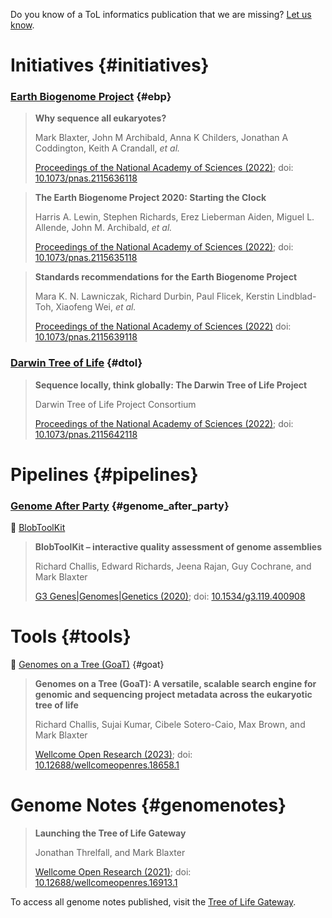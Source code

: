 Do you know of a ToL informatics publication that we are missing?
[Let us know](https://github.com/sanger-tol/pipelines-website/issues/new?assignees=muffato&labels=&projects=&template=publications.yaml&title=%5BPublication%5D%3A+DOI).

# Initiatives {#initiatives}

### [Earth Biogenome Project](https://www.earthbiogenome.org) {#ebp}

<!-- pub-stats 10.1073/pnas.2115636118 -->

> **Why sequence all eukaryotes?**
>
> Mark Blaxter, John M Archibald, Anna K Childers, Jonathan A Coddington, Keith A Crandall, _et al._
>
> [Proceedings of the National Academy of Sciences (2022)](https://www.pnas.org/doi/full/10.1073/pnas.2115636118);
> doi: [10.1073/pnas.2115636118](https://doi.org/10.1073/pnas.2115636118)

<!-- pub-stats 10.1073/pnas.2115635118 -->

> **The Earth Biogenome Project 2020: Starting the Clock**
>
> Harris A. Lewin, Stephen Richards, Erez Lieberman Aiden, Miguel L. Allende, John M. Archibald, _et al._
>
> [Proceedings of the National Academy of Sciences (2022)](https://www.pnas.org/doi/full/10.1073/pnas.2115635118);
> doi: [10.1073/pnas.2115635118](https://doi.org/10.1073/pnas.2115635118)

<!-- pub-stats 10.1073/pnas.2115639118 -->

> **Standards recommendations for the Earth Biogenome Project**
>
> Mara K. N. Lawniczak, Richard Durbin, Paul Flicek, Kerstin Lindblad-Toh, Xiaofeng Wei, _et al._
>
> [Proceedings of the National Academy of Sciences (2022)](https://www.pnas.org/doi/full/10.1073/pnas.2115639118)
> doi: [10.1073/pnas.2115639118](https://doi.org/10.1073/pnas.2115639118)

### [Darwin Tree of Life](https://www.darwintreeoflife.org) {#dtol}

<!-- pub-stats 10.1073/pnas.2115642118 -->

> **Sequence locally, think globally: The Darwin Tree of Life Project**
>
> Darwin Tree of Life Project Consortium
>
> [Proceedings of the National Academy of Sciences (2022)](https://www.pnas.org/doi/full/10.1073/pnas.2115642118);
> doi: [10.1073/pnas.2115642118](https://doi.org/10.1073/pnas.2115642118)

# Pipelines {#pipelines}

### [Genome After Party](/genome_after_party) {#genome_after_party}

🧰 [BlobToolKit](https://blobtoolkit.genomehubs.org)

<!-- pub-stats 10.1534/g3.119.400908 -->

> **BlobToolKit – interactive quality assessment of genome assemblies**
>
> Richard Challis, Edward Richards, Jeena Rajan, Guy Cochrane, and Mark Blaxter
>
> [G3 Genes|Genomes|Genetics (2020)](https://www.ncbi.nlm.nih.gov/pmc/articles/PMC7144090/);
> doi: [10.1534/g3.119.400908](https://doi.org/10.1534/g3.119.400908)

# Tools {#tools}

🐐 [Genomes on a Tree (GoaT)](https://goat.genomehubs.org) {#goat}

<!-- pub-stats 10.12688/wellcomeopenres.18658.1 -->

> **Genomes on a Tree (GoaT): A versatile, scalable search engine for genomic and sequencing project metadata across the eukaryotic tree of life**
>
> Richard Challis, Sujai Kumar, Cibele Sotero-Caio, Max Brown, and Mark Blaxter
>
> [Wellcome Open Research (2023)](https://wellcomeopenresearch.org/articles/8-24/v1);
> doi: [10.12688/wellcomeopenres.18658.1](https://doi.org/10.12688/wellcomeopenres.18658.1)

# Genome Notes {#genomenotes}

<!-- pub-stats 10.12688/wellcomeopenres.16913.1 -->

> **Launching the Tree of Life Gateway**
>
> Jonathan Threlfall, and Mark Blaxter
>
> [Wellcome Open Research (2021)](https://wellcomeopenresearch.org/articles/6-125/v1);
> doi: [10.12688/wellcomeopenres.16913.1](https://doi.org/10.12688/wellcomeopenres.16913.1)

To access all genome notes published, visit the [Tree of Life Gateway](https://wellcomeopenresearch.org/treeoflife).

